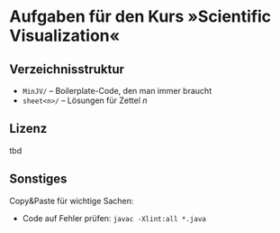 Aufgaben für den Kurs »Scientific Visualization«
================================================

Verzeichnisstruktur
-------------------

* `MinJV/` – Boilerplate-Code, den man immer braucht
* `sheet<n>/` – Lösungen für Zettel *n*

Lizenz
------

tbd

Sonstiges
---------

Copy&Paste für wichtige Sachen:

* Code auf Fehler prüfen: `javac -Xlint:all *.java`
